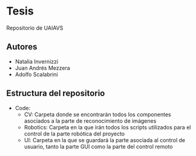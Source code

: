 # Tesis
Repositorio de UAIAVS

## Autores
* Natalia Invernizzi
* Juan Andrés Mezzera
* Adolfo Scalabrini

## Estructura del repositorio
* Code:
    * CV: Carpeta donde se encontrarán todos los componentes asociados a la parte de reconocimiento de imágenes
    * Robotics: Carpeta en la que irán todos los scripts utilizados para el control de la parte robótica del proyecto
    * UI: Carpeta en la que se guardará la parte asociada al control de usuario, tanto la parte GUI como la parte del control remoto